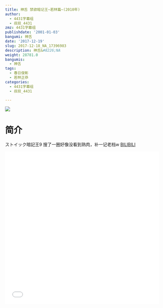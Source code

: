 ```yaml
---
title: 神舌 禁欲暗记王~若林篇~(2010年)
author:
  - 4431字幕组
  - 叔叔_4431
zmz: 4431字幕组
publishdate: '2001-01-03'
bangumi: 神舌
date: '2017-12-19'
slug: 2017-12-18_NA_17396983
description: 神舌&#8226;NA
weight: 28781.0
bangumis:
  - 神舌
tags:
  - 春日俊彰
  - 若林正恭
categories:
  - 4431字幕组
  - 叔叔_4431

---
```

![](https://i.imgur.com/HJHM6ou.png)
# 简介  
ストイック暗記王9
搜了一圈好像没看到熟肉，补一记老档w
  [BILIBILI](https://www.bilibili.com/video/av17396983/)

<div class="vcontainer">  <iframe class="video" src="//www.bilibili.com/blackboard/player.html?aid=17396983" width="100%" height="500" frameborder="0" allowfullscreen="allowfullscreen"></iframe></div>
